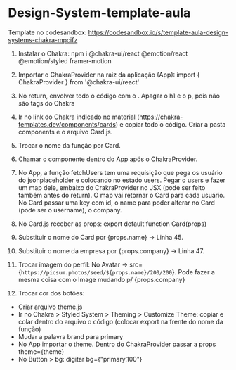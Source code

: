 # Design-System-template-aula

Template no codesandbox:
https://codesandbox.io/s/template-aula-design-systems-chakra-mpcifz


1. Instalar o Chakra:
npm i @chakra-ui/react @emotion/react @emotion/styled framer-motion

2. Importar o ChakraProvider na raiz da aplicação (App):
import { ChakraProvider } from '@chakra-ui/react'

3. No return, envolver todo o código com o <ChakraProvider>. Apagar o h1 e o p, pois não são tags do Chakra

4. Ir no link do Chakra indicado no material (https://chakra-templates.dev/components/cards) e copiar todo o código. Criar a pasta components e o arquivo Card.js. 

5. Trocar o nome da função por Card.

6. Chamar o componente <Card/> dentro do App após o ChakraProvider.

7. No App, a função fetchUsers tem uma requisição que pega os usuário do jsonplaceholder e colocando no estado users. Pegar o users e fazer um map dele, embaixo do CrakraProvider no JSX (pode ser feito também antes do return). O map vai retornar o Card para cada usuário.
No Card passar uma key com id, o name para poder alterar no Card (pode ser o username), o company.

8. No Card.js receber as props:
export default function Card(props)

9. Substituir o nome do Card por {props.name} -> Linha 45.

10. Substituir o nome da empresa por {props.company} -> Linha 47.

11. Trocar imagem do perfil: No Avatar -> src={`https://picsum.photos/seed/${props.name}/200/200`}. Pode fazer a mesma coisa com o Image mudando p/ {props.company}

12. Trocar cor dos botões: 
- Criar arquivo theme.js
- Ir no Chakra > Styled System > Theming > Customize Theme: copiar e colar dentro do arquivo o código (colocar export na frente do nome da função)
- Mudar a palavra brand para primary
- No App importar o theme. Dentro do ChakraProvider passar a props theme={theme}
- No Button > bg: digitar bg={"primary.100"}


